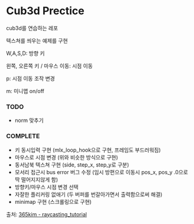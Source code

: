 Cub3d Prectice
=============================

cub3d를 연습하는 레포

텍스쳐를 씌우는 예제를 구현

W,A,S,D: 방향 키

왼쪽, 오른쪽 키 / 마우스 이동: 시점 이동

p: 시점 이동 조작 변경

m: 미니맵 on/off

### TODO
- norm 맞추기


### COMPLETE
- 키 동시입력 구현 (mlx_loop_hook으로 구현, 프레임도 부드러워짐)
- 마우스로 시점 변경 (위와 비슷한 방식으로 구현)
- 동서남북 텍스쳐 구현 (side, step_x, step_y로 구분)
- 모서리 접근시 bus error 버그 수정 (임시 방편으로 이동시 pos_x, pos_y .0으로 딱 떨어지지않게 함)
- 방향키/마우스 시점 변경 선택
- 자잘한 플리커링 없애기 (두 버퍼를 번갈아가면서 출력함으로써 해결)
- minimap 구현 (스크롤링으로 구현)

출처: [365kim - raycasting_tutorial](https://github.com/365kim/raycasting_tutorial)
